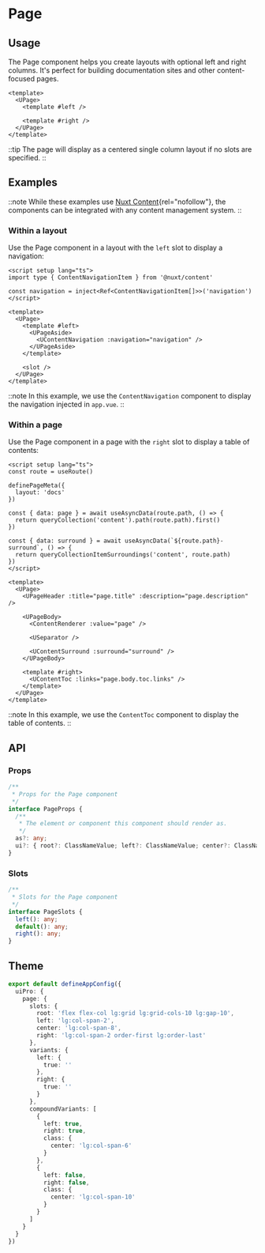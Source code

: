 # Page

## Usage

The Page component helps you create layouts with optional left and right columns. It's perfect for building documentation sites and other content-focused pages.

```vue {2,6}
<template>
  <UPage>
    <template #left />

    <template #right />
  </UPage>
</template>
```

::tip
The page will display as a centered single column layout if no slots are specified.
::

## Examples

::note
While these examples use [Nuxt Content](https://content.nuxt.com){rel="nofollow"}, the components can be integrated with any content management system.
::

### Within a layout

Use the Page component in a layout with the `left` slot to display a navigation:

```vue [layouts/docs.vue] {9-13}
<script setup lang="ts">
import type { ContentNavigationItem } from '@nuxt/content'

const navigation = inject<Ref<ContentNavigationItem[]>>('navigation')
</script>

<template>
  <UPage>
    <template #left>
      <UPageAside>
        <UContentNavigation :navigation="navigation" />
      </UPageAside>
    </template>

    <slot />
  </UPage>
</template>
```

::note
In this example, we use the `ContentNavigation` component to display the navigation injected in `app.vue`.
::

### Within a page

Use the Page component in a page with the `right` slot to display a table of contents:

```vue [pages/[...slug\\].vue] {29-31}
<script setup lang="ts">
const route = useRoute()

definePageMeta({
  layout: 'docs'
})

const { data: page } = await useAsyncData(route.path, () => {
  return queryCollection('content').path(route.path).first()
})

const { data: surround } = await useAsyncData(`${route.path}-surround`, () => {
  return queryCollectionItemSurroundings('content', route.path)
})
</script>

<template>
  <UPage>
    <UPageHeader :title="page.title" :description="page.description" />

    <UPageBody>
      <ContentRenderer :value="page" />

      <USeparator />

      <UContentSurround :surround="surround" />
    </UPageBody>

    <template #right>
      <UContentToc :links="page.body.toc.links" />
    </template>
  </UPage>
</template>
```

::note
In this example, we use the `ContentToc` component to display the table of contents.
::

## API

### Props

```ts
/**
 * Props for the Page component
 */
interface PageProps {
  /**
   * The element or component this component should render as.
   */
  as?: any;
  ui?: { root?: ClassNameValue; left?: ClassNameValue; center?: ClassNameValue; right?: ClassNameValue; } | undefined;
}
```

### Slots

```ts
/**
 * Slots for the Page component
 */
interface PageSlots {
  left(): any;
  default(): any;
  right(): any;
}
```

## Theme

```ts [app.config.ts]
export default defineAppConfig({
  uiPro: {
    page: {
      slots: {
        root: 'flex flex-col lg:grid lg:grid-cols-10 lg:gap-10',
        left: 'lg:col-span-2',
        center: 'lg:col-span-8',
        right: 'lg:col-span-2 order-first lg:order-last'
      },
      variants: {
        left: {
          true: ''
        },
        right: {
          true: ''
        }
      },
      compoundVariants: [
        {
          left: true,
          right: true,
          class: {
            center: 'lg:col-span-6'
          }
        },
        {
          left: false,
          right: false,
          class: {
            center: 'lg:col-span-10'
          }
        }
      ]
    }
  }
})
```

